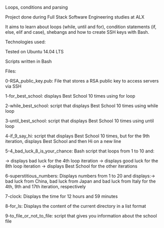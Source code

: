 Loops, conditions and parsing

Project done during Full Stack Software Engineering studies at ALX

It aims to learn about loops (while, until and for), condition statements (if, else, elif and case),
shebangs and how to create SSH keys with Bash.

Technologies used:

Tested on Ubuntu 14.04 LTS

Scripts written in Bash

Files:

0-RSA_public_key.pub: File that stores a RSA public key to access servers via SSH

1-for_best_school: displays Best School 10 times using for loop

2-while_best_school: script that displays Best School 10 times using while loop

3-until_best_school: script that displays Best School 10 times using until loop

4-if_9_say_hi: script that displays Best School 10 times, but for the 9th iteration, displays
Best School and then Hi on a new line

5-4_bad_luck_8_is_your_chance: Bash script that loops from 1 to 10 and: 

   -> displays bad luck for the 4th loop iteration
   -> displays good luck for the 8th loop iteration
   -> displays Best School for the other iterations

6-superstitious_numbers: Displays numbers from 1 to 20 and displays:-> bad luck from China, 
bad luck from Japan and bad luck from Italy for the 4th, 9th and 17th iteration, respectively

7-clock: Displays the time for 12 hours and 59 minutes

8-for_ls: Displays the content of the current directory in a list format

9-to_file_or_not_to_file: script that gives you information about the school file


